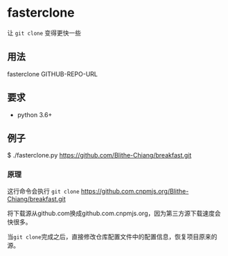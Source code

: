 # fasterclone

让 `git clone` 变得更快一些


## 用法

fasterclone GITHUB-REPO-URL


## 要求

* python 3.6+


## 例子

$ ./fasterclone.py https://github.com/Blithe-Chiang/breakfast.git  

### 原理

这行命令会执行 `git clone` https://github.com.cnpmjs.org/Blithe-Chiang/breakfast.git  

将下载源从github.com换成github.com.cnpmjs.org，因为第三方源下载速度会快很多。

当`git clone`完成之后，直接修改仓库配置文件中的配置信息，恢复项目原来的源。

